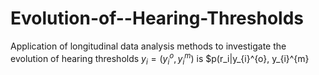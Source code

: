 # Evolution-of--Hearing-Thresholds
Application of longitudinal data analysis methods to investigate the evolution of hearing thresholds
 $y_i = (y_{i}^{o}, y_{i}^{m})$ is $p(r_i|y_{i}^{o}, y_{i}^{m}
